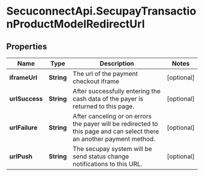 # SecuconnectApi.SecupayTransactionProductModelRedirectUrl

## Properties
Name | Type | Description | Notes
------------ | ------------- | ------------- | -------------
**iframeUrl** | **String** | The url of the payment checkout iframe | [optional] 
**urlSuccess** | **String** | After successfully entering the cash data of the payer is returned to this page. | [optional] 
**urlFailure** | **String** | After canceling or on errors the payer will be redirected to this page and can select there an another payment method. | [optional] 
**urlPush** | **String** | The secupay system will be send status change notifications to this URL. | [optional] 


